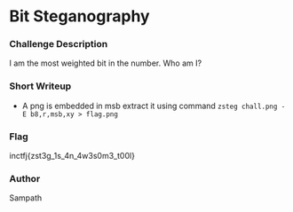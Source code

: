 # Bit Steganography

### Challenge Description

I am the most weighted bit in the number. Who am I?

### Short Writeup

- A png is embedded in msb extract it using command `zsteg chall.png -E b8,r,msb,xy > flag.png`

### Flag

inctfj{zst3g_1s_4n_4w3s0m3_t00l}

### Author

Sampath

